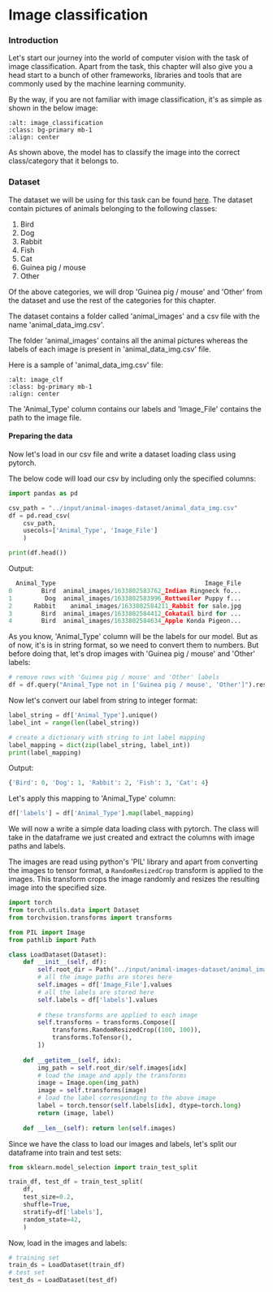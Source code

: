# Image classification

### Introduction

Let's start our journey into the world of computer vision with the task of image classification. Apart from the task, this chapter will also give you a head start to a bunch of other frameworks, libraries and tools that are commonly used by the machine learning community.

By the way, if you are not familiar with image classification, it's as simple as shown in the below image:

```{image} ./assets/img_clf_task.png
:alt: image_classification
:class: bg-primary mb-1
:align: center
```

As shown above, the model has to classify the image into the correct class/category that it belongs to.

### Dataset

The dataset we will be using for this task can be found [here](https://www.kaggle.com/datasets/lasaljaywardena/animal-images-dataset). The dataset contain pictures of animals belonging to the following classes:

1. Bird
2. Dog
3. Rabbit
4. Fish
5. Cat
6. Guinea pig / mouse
7. Other

Of the above categories, we will drop 'Guinea pig / mouse' and 'Other' from the dataset and use the rest of the categories for this chapter.

The dataset contains a folder called 'animal_images' and a csv file with the name 'animal_data_img.csv'. 

The folder 'animal_images' contains all the animal pictures whereas the labels of each image is present in 'animal_data_img.csv' file.

Here is a sample of 'animal_data_img.csv' file:

```{image} ./assets/img_clf_data.png
:alt: image_clf
:class: bg-primary mb-1
:align: center
```

The 'Animal_Type' column contains our labels and 'Image_File' contains the path to the image file.

#### Preparing the data

Now let's load in our csv file and write a dataset loading class using pytorch.

The below code will load our csv by including only the specified columns:

```python
import pandas as pd

csv_path = "../input/animal-images-dataset/animal_data_img.csv"
df = pd.read_csv(
    csv_path,
    usecols=['Animal_Type', 'Image_File']
    )

print(df.head())
```
Output:
```python
  Animal_Type                                         Image_File
0        Bird  animal_images/1633802583762_Indian Ringneck fo...
1         Dog  animal_images/1633802583996_Rottweiler Puppy f...
2      Rabbit    animal_images/1633802584211_Rabbit for sale.jpg
3        Bird  animal_images/1633802584412_Cokatail bird for ...
4        Bird  animal_images/1633802584634_Apple Konda Pigeon...
```

As you know, 'Animal_Type' column will be the labels for our model. But as of now, it's is in string format, so we need to convert them to numbers. But before doing that, let's drop images with 'Guinea pig / mouse' and 'Other' labels:

```python
# remove rows with 'Guinea pig / mouse' and 'Other' labels
df = df.query("Animal_Type not in ['Guinea pig / mouse', 'Other']").reset_index(drop=True)
```

Now let's convert our label from string to integer format:

```python
label_string = df['Animal_Type'].unique()
label_int = range(len(label_string))

# create a dictionary with string to int label mapping
label_mapping = dict(zip(label_string, label_int))
print(label_mapping)
```
Output:
```python
{'Bird': 0, 'Dog': 1, 'Rabbit': 2, 'Fish': 3, 'Cat': 4}
```

Let's apply this mapping to 'Animal_Type' column:

```python
df['labels'] = df['Animal_Type'].map(label_mapping)
```

We will now a write a simple data loading class with pytorch. The class will take in the dataframe we just created and extract the columns with image paths and labels.

The images are read using python's 'PIL' library and apart from converting the images to tensor format, a ```RandomResizedCrop``` transform is applied to the images. This transform crops the image randomly and resizes the resulting image into the specified size.

```python
import torch
from torch.utils.data import Dataset
from torchvision.transforms import transforms

from PIL import Image
from pathlib import Path

class LoadDataset(Dataset):
    def __init__(self, df):
        self.root_dir = Path("../input/animal-images-dataset/animal_images")
        # all the image paths are stores here
        self.images = df['Image_File'].values
        # all the labels are stored here
        self.labels = df['labels'].values
        
        # these transforms are applied to each image
        self.transforms = transforms.Compose([
            transforms.RandomResizedCrop((100, 100)),
            transforms.ToTensor(),
        ])
        
    def __getitem__(self, idx):
        img_path = self.root_dir/self.images[idx]
        # load the image and apply the transforms
        image = Image.open(img_path)
        image = self.transforms(image)
        # load the label corresponding to the above image
        label = torch.tensor(self.labels[idx], dtype=torch.long)
        return (image, label)
    
    def __len__(self): return len(self.images)
```

Since we have the class to load our images and labels, let's split our dataframe into train and test sets:

```python
from sklearn.model_selection import train_test_split

train_df, test_df = train_test_split(
    df, 
    test_size=0.2, 
    shuffle=True, 
    stratify=df['labels'], 
    random_state=42,
    )
```

Now, load in the images and labels:

```python
# training set
train_ds = LoadDataset(train_df)
# test set
test_ds = LoadDataset(test_df)
```